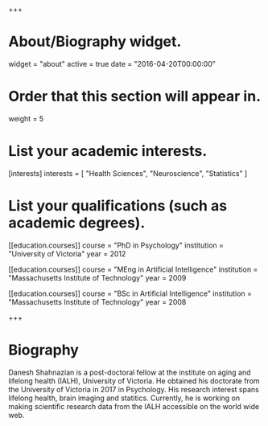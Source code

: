+++
# About/Biography widget.
widget = "about"
active = true
date = "2016-04-20T00:00:00"

# Order that this section will appear in.
weight = 5

# List your academic interests.
[interests]
  interests = [
    "Health Sciences",
    "Neuroscience",
    "Statistics"
  ]

# List your qualifications (such as academic degrees).
[[education.courses]]
  course = "PhD in Psychology"
  institution = "University of Victoria"
  year = 2012

[[education.courses]]
  course = "MEng in Artificial Intelligence"
  institution = "Massachusetts Institute of Technology"
  year = 2009

[[education.courses]]
  course = "BSc in Artificial Intelligence"
  institution = "Massachusetts Institute of Technology"
  year = 2008
 
+++

# Biography

Danesh Shahnazian is a post-doctoral fellow at the institute on aging and lifelong health (IALH), University of Victoria. He obtained his doctorate from the University of Victoria in 2017 in Psychology. His research interest spans lifelong health, brain imaging and statitics. Currently, he is working on making scientific research data from the IALH accessible on the world wide web.